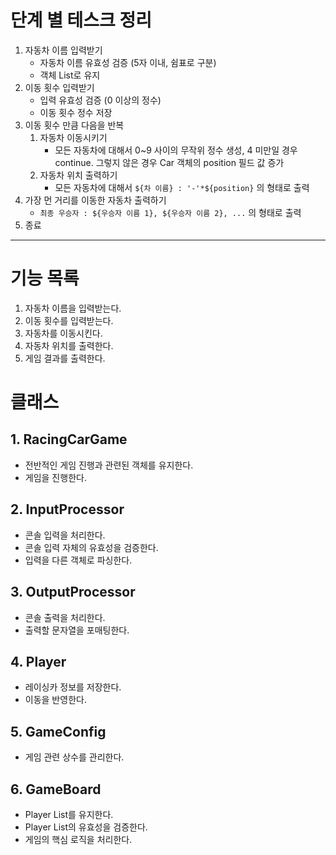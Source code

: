 # 단계 별 테스크 정리

1. 자동차 이름 입력받기
    - 자동차 이름 유효성 검증 (5자 이내, 쉼표로 구분)
    - 객체 List로 유지
2. 이동 횟수 입력받기
    - 입력 유효성 검증 (0 이상의 정수)
    - 이동 횟수 정수 저장
3. 이동 횟수 만큼 다음을 반복
    1. 자동차 이동시키기
        - 모든 자동차에 대해서 0~9 사이의 무작위 정수 생성, 4 미만일 경우 continue. 그렇지 않은 경우 Car 객체의 position 필드 값 증가
    2. 자동차 위치 출력하기
        - 모든 자동차에 대해서 `${차 이름} : '-'*${position}` 의 형태로 출력
4. 가장 먼 거리를 이동한 자동차 출력하기
    - `최종 우승자 : ${우승자 이름 1}, ${우승자 이름 2}, ...` 의 형태로 출력
5. 종료

---

# 기능 목록

1. 자동차 이름을 입력받는다.
2. 이동 횟수를 입력받는다.
3. 자동차를 이동시킨다.
4. 자동차 위치를 출력한다.
5. 게임 결과를 출력한다.

# 클래스

## 1. RacingCarGame
- 전반적인 게임 진행과 관련된 객체를 유지한다.
- 게임을 진행한다.

## 2. InputProcessor
- 콘솔 입력을 처리한다.
- 콘솔 입력 자체의 유효성을 검증한다.
- 입력을 다른 객체로 파싱한다.

## 3. OutputProcessor
- 콘솔 출력을 처리한다.
- 출력할 문자열을 포매팅한다.

## 4. Player
- 레이싱카 정보를 저장한다.
- 이동을 반영한다.

## 5. GameConfig
- 게임 관련 상수를 관리한다.

## 6. GameBoard
- Player List를 유지한다.
- Player List의 유효성을 검증한다.
- 게임의 핵심 로직을 처리한다. 